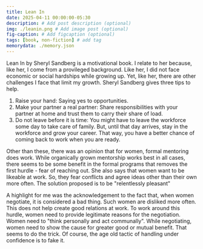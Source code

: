 ```yaml
---
title: Lean In
date: 2025-04-11 00:00:00-05:30
description: # Add post description (optional)
img: ./leanin.png # Add image post (optional)
fig-caption: # Add figcaption (optional)
tags: [book, non-fiction] # add tag
memorydata: ./memory.json
---
```

Lean In by Sheryl Sandberg is a motivational book. I relate to her because, like her, I come from a provileged background. Like her, I did not face economic or social hardships while growing up. Yet, like her, there are other challenges I face that limit my growth.
Sheryl Sandberg gives three tips to help.
1. Raise your hand: Saying yes to opportunities.
2. Make your partner a real partner: Share responsibilities with your partner at home and trust them to carry their share of load.
3. Do not leave before it is time: You might have to leave the workforce some day to take care of family. But, until that day arrives, stay in the workforce and grow your career. That way, you have a better chance of coming back to work when you are ready.

Other than these, there was an opinion that for women, formal mentoring does work. While organically grown mentorship works best in all cases, there seems to be some benefit in the formal programs that removes the first hurdle - fear of reaching out.
She also says that women want to be likeable at work. So, they fear conflicts and agree ideas other than their own more often. The solution proposed is to be "relentlessly pleasant"

A highlight for me was the acknowledgement to the fact that, when women negotiate, it is considered a bad thing. Such women are disliked more often. This does not help create good relations at work. To work around this hurdle, women need to provide legitimate reasons for the negotiation. Women need to "think personally and act communally". While negotiating, women need to show the cause for greater good or mutual benefit. That seems to do the trick.
Of course, the age old tactic of handling under confidence is to fake it.
